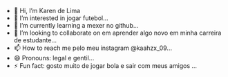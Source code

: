 - 👋 Hi, I’m Karen de Lima
- 👀 I’m interested in jogar futebol...
- 🌱 I’m currently learning a mexer no github...
- 💞️ I’m looking to collaborate on em aprender algo novo em minha carreira de estudante...
- 📫 How to reach me pelo meu instagram @kaahzx_09...
- 😄 Pronouns: legal e gentil...
- ⚡ Fun fact: gosto muito de jogar bola e sair com meus amigos ...

<!---
amigakarenbi/amigakarenbi is a ✨ special ✨ repository because its `README.md` (this file) appears on your GitHub profile.
You can click the Preview link to take a look at your changes.
--->
